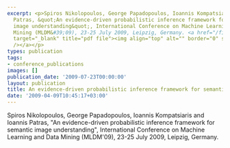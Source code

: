 ```yaml
---
excerpt: <p>Spiros Nikolopoulos, George Papadopoulos, Ioannis Kompatsiaris and Ioannis
  Patras, &quot;An evidence-driven probabilistic inference framework for semantic
  image understanding&quot;, International Conference on Machine Learning and Data
  Mining (MLDM&#39;09), 23-25 July 2009, Leipzig, Germany. <a href="/files/Nikolopoulos_MLDM2009.pdf"
  target="_blank" title="pdf file"><img align="top" alt="" border="0" src="/files/pdf/pdf.png"
  /></a></p>
types: publication
tags:
- conference_publications
images: []
publication_date: '2009-07-23T00:00:00'
layout: publication
title: An evidence-driven probabilistic inference framework for semantic image understanding
date: '2009-04-09T10:45:17+03:00'
---
```

<p>Spiros Nikolopoulos, George Papadopoulos, Ioannis Kompatsiaris and Ioannis Patras, &quot;An evidence-driven probabilistic inference framework for semantic image understanding&quot;, International Conference on Machine Learning and Data Mining (MLDM&#39;09), 23-25 July 2009, Leipzig, Germany. <a href="/files/Nikolopoulos_MLDM2009.pdf" target="_blank" title="pdf file"><img align="top" alt="" border="0" src="/files/pdf/pdf.png" /></a></p>

